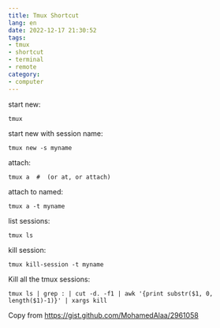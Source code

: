 ```yaml
---
title: Tmux Shortcut
lang: en
date: 2022-12-17 21:30:52
tags:
- tmux
- shortcut
- terminal
- remote
category:
- computer
---
```


start new:

    tmux

start new with session name:

    tmux new -s myname

<!-- more -->

attach:

    tmux a  #  (or at, or attach)

attach to named:

    tmux a -t myname

list sessions:

    tmux ls

<a name="killSessions"></a>kill session:

    tmux kill-session -t myname

<a name="killAllSessions"></a>Kill all the tmux sessions:

    tmux ls | grep : | cut -d. -f1 | awk '{print substr($1, 0, length($1)-1)}' | xargs kill

Copy from https://gist.github.com/MohamedAlaa/2961058